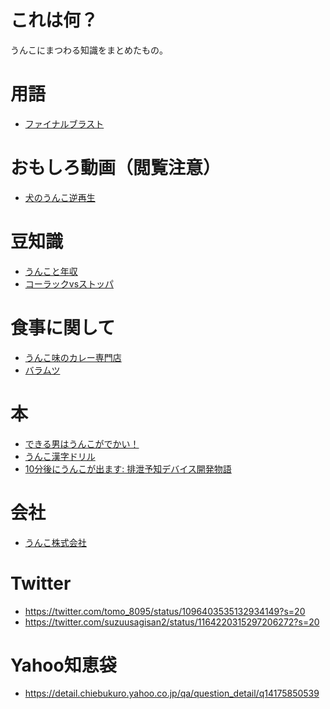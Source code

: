 # これは何？
うんこにまつわる知識をまとめたもの。

# 用語
- [ファイナルブラスト][1]

# おもしろ動画（閲覧注意）
- [犬のうんこ逆再生][2]

# 豆知識
- [うんこと年収][3]
- [コーラックvsストッパ][4]

# 食事に関して
- [うんこ味のカレー専門店][5]
- [バラムツ][6]

# 本
- [できる男はうんこがでかい！][7]
- [うんこ漢字ドリル][8]
- [10分後にうんこが出ます: 排泄予知デバイス開発物語][9]

# 会社
- [うんこ株式会社][10]

# Twitter
- https://twitter.com/tomo_8095/status/1096403535132934149?s=20
- https://twitter.com/suzuusagisan2/status/1164220315297206272?s=20

# Yahoo知恵袋
- https://detail.chiebukuro.yahoo.co.jp/qa/question_detail/q14175850539



[1]:https://rocketnews24.com/2018/05/28/1064996/
[2]:https://www.youtube.com/watch?v=jSWZ2jolQP4&app=desktop
[3]:https://www.google.co.jp/amp/s/sirabee.com/2015/12/05/65349/amp/
[4]:https://omocoro.jp/kiji/13902/
[5]:https://ima.goo.ne.jp/column/article/3611.html
[6]:https://cakes.mu/posts/20776
[7]:https://www.amazon.co.jp/dp/B07H2WTT51/ref=dp-kindle-redirect?_encoding=UTF8&btkr=1
[8]:https://www.amazon.co.jp/dp/4905073812/ref=cm_sw_em_r_mt_dp_U_nyszCb9CEM7YN
[9]:https://www.amazon.co.jp/10%E5%88%86%E5%BE%8C%E3%81%AB%E3%81%86%E3%82%93%E3%81%93%E3%81%8C%E5%87%BA%E3%81%BE%E3%81%99%E2%80%95%E6%8E%92%E6%B3%84%E4%BA%88%E7%9F%A5%E3%83%87%E3%83%90%E3%82%A4%E3%82%B9%E9%96%8B%E7%99%BA%E7%89%A9%E8%AA%9E%E2%80%95-%E4%B8%AD%E8%A5%BF%E6%95%A6%E5%A3%AB-ebook/dp/B072DTHRPV
[10]:https://unco.co.jp/